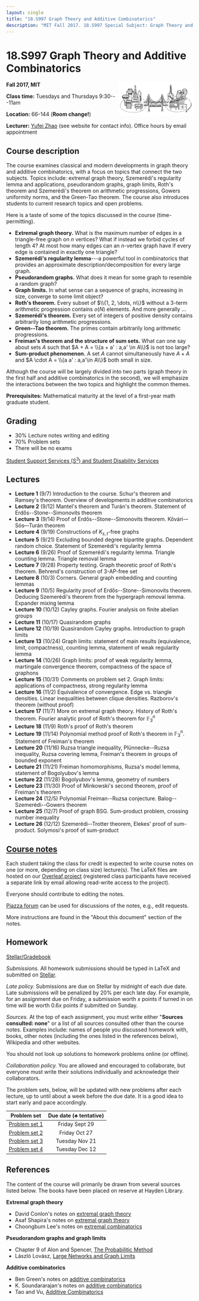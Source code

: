 ```yaml
---
layout: single
title: "18.S997 Graph Theory and Additive Combinatorics"
description: "MIT Fall 2017. 18.S997 Special Subject: Graph Theory and Additive Combinatorics, taught by Yufei Zhao"
---
```


18.S997 Graph Theory and Additive Combinatorics
===============================================

<img src="bridge.png" width="600" height="181" style="float:right; max-width: 40%; height: auto;" class="side"
 title="The bridge between graph theory and additive combinatorics">

**Fall 2017, MIT**

**Class time:** Tuesdays and Thursdays 9:30---11am

**Location:** 66-144 (**Room change!**)

**Lecturer:** [Yufei Zhao](http://yufeizhao.com) (see website for contact info). Office hours by email appointment

## Course description

The course examines classical and modern developments in graph theory and additive combinatorics, with a focus on topics that connect the two subjects. Topics include: extremal graph theory, Szemerédi's regularity lemma and applications, pseudorandom graphs, graph limits, Roth's theorem and Szemerédi's theorem on arithmetic progressions, Gowers uniformity norms, and the Green-Tao theorem. The course also introduces students to current research topics and open problems.

Here is a taste of some of the topics discussed in the course (time-permitting).

- **Extremal graph theory.** What is the maximum number of edges in a triangle-free graph on $n$ vertices? What if instead we forbid cycles of length 4? At most how many edges can an $n$-vertex graph have if every edge is contained in exactly one triangle?
- **Szemerédi's regularity lemma**---a powerful tool in combinatorics that provides an approximate description/decomposition for every large graph.
- **Pseudorandom graphs.** What does it mean for some graph to resemble a random graph?
- **Graph limits.** In what sense can a sequence of graphs, increasing in size, converge to some limit object?
- **Roth's theorem.** Every subset of $\\{1, 2, \dots, n\\}$ without a 3-term arithmetic progression contains $o(N)$ elements. And more generally ...
- **Szemerédi's theorem.** Every set of integers of positive density contains arbitrarily long arithmetic progressions.
- **Green--Tao theorem.** The primes contain arbitrarily long arithmetic progressions.
- **Freiman's theorem and the structure of sum sets.** What can one say about sets $A$ such that $A + A = \\{a + a' : a,a' \in A\\}$ is not too large?
- **Sum-product phenomenon.** A set $A$ cannot simultaneously have $A + A$ and $A \cdot A = \\{a a' : a,a'\in A\\}$ both small in size.

Although the course will be largely divided into two parts (graph theory in the first half and additive combinatorics in the second), we will emphasize the interactions between the two topics and highlight the common themes.

**Prerequisites:** Mathematical maturity at the level of a first-year math graduate student.

## Grading

- 30% Lecture notes writing and editing  
- 70% Problem sets
- There will be no exams

[Student Support Services (S<sup>3</sup>) and Student Disability Services](s3)

## Lectures

- **Lecture 1** (9/7) Introduction to the course. Schur's theorem and Ramsey's theorem. Overview of developments in additive combinatorics
- **Lecture 2** (9/12) Mantel's theorem and Turán's theorem. Statement of Erdős--Stone--Simonovits theorem
- **Lecture 3** (9/14) Proof of Erdős--Stone--Simonovits theorem. Kővári-–Sós–-Turán theorem
- **Lecture 4** (9/19) Constructions of $K_{s,t}$-free graphs
- **Lecture 5** (9/21) Excluding bounded degree bipartite graphs. Dependent random choice. Statement of Szemerédi's regularity lemma
- **Lecture 6** (9/26) Proof of Szemerédi's regularity lemma. Triangle counting lemma. Triangle removal lemma
- **Lecture 7** (9/28) Property testing. Graph theoretic proof of Roth's theorem. Behrend's construction of 3-AP-free set
- **Lecture 8** (10/3) Corners. General graph embedding and counting lemmas
- **Lecture 9** (10/5) Regularity proof of Erdős--Stone--Simonovits theorem. Deducing Szemerédi's theorem from the hypergraph removal lemma. Expander mixing lemma
- **Lecture 10** (10/12) Cayley graphs. Fourier analysis on finite abelian groups
- **Lecture 11** (10/17) Quasirandom graphs
- **Lecture 12** (10/19) Quasirandom Cayley graphs. Introduction to graph limits
- **Lecture 13** (10/24) Graph limits: statement of main results (equivalence, limit, compactness), counting lemma, statement of weak regularity lemma
- **Lecture 14** (10/26) Graph limits: proof of weak regularity lemma, martingale convergence theorem, compactness of the space of graphons
- **Lecture 15** (10/31) Comments on problem set 2. Graph limits: applications of compactness, strong regularity lemma
- **Lecture 16** (11/2)  Equivalence of convergence. Edge vs. triangle densities. Linear inequalities between clique densities. Razborov's theorem (without proof)
- **Lecture 17** (11/7) More on extremal graph theory. History of Roth's theorem. Fourier analytic proof of Roth's theorem for $\mathbb{F}_3^n$
- **Lecture 18** (11/9) Roth's proof of Roth's theorem
- **Lecture 19** (11/14) Polynomial method proof of Roth's theorem in $\mathbb{F}_3^n$. Statement of Freiman's theorem
- **Lecture 20** (11/16) Ruzsa triangle inequality, Plünnecke--Ruzsa inequality, Ruzsa covering lemma, Freiman's theorem in groups of bounded exponent
- **Lecture 21** (11/21) Freiman homomorphisms, Ruzsa's model lemma, statement of Bogolyubov's lemma
- **Lecture 22** (11/28) Bogolyubov's lemma, geometry of numbers
- **Lecture 23** (11/30) Proof of Minkowski's second theorem, proof of Freiman's theorem
- **Lecture 24** (12/5) Polynomial Freiman--Ruzsa conjecture. Balog--Szemerédi--Gowers theorem
- **Lecture 25** (12/7) Proof of graph BSG. Sum-product problem, crossing number inequality
- **Lecture 26** (12/12) Szemerédi--Trotter theorem, Elekes' proof of sum-product. Solymosi's proof of sum-product




## [Course notes](https://www.overleaf.com/docs/10882601ffdwmvdgdptp/pdf.pdf)

Each student taking the class for credit is expected to write course notes on one (or more, depending on class size) lecture(s). The LaTeX files are hosted on our [Overleaf project](https://www.overleaf.com/read/qdwqkgfnrkwr) (registered class participants have received a separate link by email allowing read-write access to the project).

Everyone should contribute to editing the notes.

[Piazza forum](https://piazza.com/mit/fall2017/18s997) can be used for discussions of the notes, e.g., edit requests.

More instructions are found in the "About this document" section of the notes.


## Homework


[Stellar/Gradebook](http://stellar.mit.edu/S/course/18/fa17/18.S997/)


_Submissions._ All homework submissions should be typed in LaTeX and submitted on [Stellar](http://stellar.mit.edu/S/course/18/fa17/18.S997/).

_Late policy._ Submissions are due on Stellar by midnight of each due date. Late submissions will be penalized by 20% per each late day. For example, for an assignment due on Friday, a submission worth _x_ points if turned in on time will be worth $0.6x$ points if submitted on Sunday.

_Sources._ At the top of each assignment, you must write either "**Sources consulted: none**" or a list of all sources consulted other than the course notes. Examples include: names of people you discussed homework with, books, other notes (including the ones listed in the references below), Wikipedia and other websites.

You should not look up solutions to homework problems online (or offline).

_Collaboration policy._ You are allowed and encouraged to collaborate, but everyone must write their solutions individually and acknowledge their collaborators.

The problem sets, below, will be updated with new problems after each lecture, up to until about a week before the due date. It is a good idea to start early and pace accordingly.


| Problem set | Due date (♣ tentative) |
|:---------------:|:-----------:|
| [Problem set 1](ps1.pdf) | Friday Sept 29
| [Problem set 2](ps2.pdf) | Friday Oct 27
| [Problem set 3](ps3.pdf) | Tuesday Nov 21
| [Problem set 4](ps4.pdf) | Tuesday Dec 12



## References

The content of the course will primarily be drawn from several sources listed below. The books have been placed on reserve at Hayden Library.

**Extremal graph theory**

- David Conlon's notes on [extremal graph theory](https://www.dpmms.cam.ac.uk/~dc340/Extremal-course.html)
- Asaf Shapira's notes on [extremal graph theory](http://www.math.tau.ac.il/~asafico/ext-graph-theory/notes.pdf)
- Choongbum Lee's notes on [extremal combinatorics](http://math.mit.edu/~cb_lee/18.318/materials.html)

**Pseudorandom graphs and graph limits**

- Chapter 9 of Alon and Spencer, [The Probabilitic Method](https://www.amazon.com/gp/product/1119061954/)
- László Lovász, [Large Networks and Graph Limits](https://www.amazon.com/gp/product/0821890859/)

**Additive combinatorics**

- Ben Green's notes on [additive combinatorics](http://people.maths.ox.ac.uk/greenbj/notes.html)
- K. Soundararajan's notes on [additive combinatorics](http://math.stanford.edu/~ksound/Notes.pdf)
- Tao and Vu, [Additive Combinatorics](https://www.amazon.com/gp/product/0521136563/)
